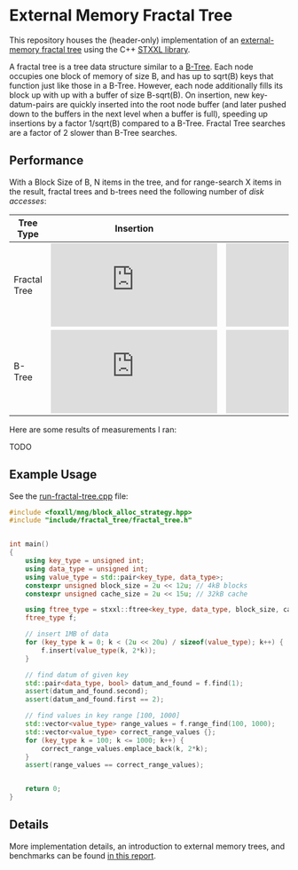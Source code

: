 # External Memory Fractal Tree

This repository houses the (header-only) implementation of an [external-memory fractal tree](https://en.wikipedia.org/wiki/Fractal_tree_index)
using the C++ [STXXL library](https://stxxl.org/tags/master).

A fractal tree is a tree data structure similar to a [B-Tree](https://en.wikipedia.org/wiki/B-tree). Each node occupies one block of memory of size B, and has up to sqrt(B) keys
that function just like those in a B-Tree. However, each node additionally fills its block up with up with a buffer of size
B-sqrt(B). On insertion, new key-datum-pairs are quickly inserted into the root node buffer (and later pushed down to the buffers in the 
next level when a buffer is full), speeding up insertions by a factor 1/sqrt(B)
compared to a B-Tree. Fractal Tree searches are a factor of 2 slower than B-Tree searches.

## Performance
With a Block Size of B, N items in the tree, and for range-search X items in the result, fractal trees
and b-trees need the following number of _disk accesses_:

| Tree Type  | Insertion  | Search  | Range-Search  |
|---|---|---|---|
| Fractal Tree  | ![\frac{1}{\sqrt{B}}\log_B (\frac{N}{B})](https://latex.codecogs.com/gif.latex?%5Cfrac%7B1%7D%7B%5Csqrt%7BB%7D%7D%5Clog_B%20%28%5Cfrac%7BN%7D%7BB%7D%29)  | ![2\log_B (\frac{N}{B})](https://latex.codecogs.com/gif.latex?2%5Clog_B%20%28%5Cfrac%7BN%7D%7BB%7D%29)  | ![2\log_B(\frac{N}{B}) + \frac{X}{B}](https://latex.codecogs.com/gif.latex?2%5Clog_B%28%5Cfrac%7BN%7D%7BB%7D%29%20&plus;%20%5Cfrac%7BX%7D%7BB%7D)  |
| B-Tree  | ![\log_B(\frac{N}{B})](https://latex.codecogs.com/gif.latex?%5Clog_B%28%5Cfrac%7BN%7D%7BB%7D%29)  | ![\log_B(\frac{N}{B})](https://latex.codecogs.com/gif.latex?%5Clog_B%28%5Cfrac%7BN%7D%7BB%7D%29)  | ![\log_B(\frac{N}{B}) + \frac{X}{B}](https://latex.codecogs.com/gif.latex?%5Clog_B%28%5Cfrac%7BN%7D%7BB%7D%29%20&plus;%20%5Cfrac%7BX%7D%7BB%7D)  |

Here are some results of measurements I ran:

TODO

## Example Usage
See the [run-fractal-tree.cpp](run-fractal-tree.cpp) file:
```cpp
#include <foxxll/mng/block_alloc_strategy.hpp>
#include "include/fractal_tree/fractal_tree.h"


int main()
{
    using key_type = unsigned int;
    using data_type = unsigned int;
    using value_type = std::pair<key_type, data_type>;
    constexpr unsigned block_size = 2u << 12u; // 4kB blocks
    constexpr unsigned cache_size = 2u << 15u; // 32kB cache

    using ftree_type = stxxl::ftree<key_type, data_type, block_size, cache_size>;
    ftree_type f;

    // insert 1MB of data
    for (key_type k = 0; k < (2u << 20u) / sizeof(value_type); k++) {
        f.insert(value_type(k, 2*k));
    }

    // find datum of given key
    std::pair<data_type, bool> datum_and_found = f.find(1);
    assert(datum_and_found.second);
    assert(datum_and_found.first == 2);

    // find values in key range [100, 1000]
    std::vector<value_type> range_values = f.range_find(100, 1000);
    std::vector<value_type> correct_range_values {};
    for (key_type k = 100; k <= 1000; k++) {
        correct_range_values.emplace_back(k, 2*k);
    }
    assert(range_values == correct_range_values);


    return 0;
}

```


## Details
More implementation details, an introduction to external memory trees, and benchmarks can be found [in this report](external_memory_fractal_tree_REPORT.pdf).
